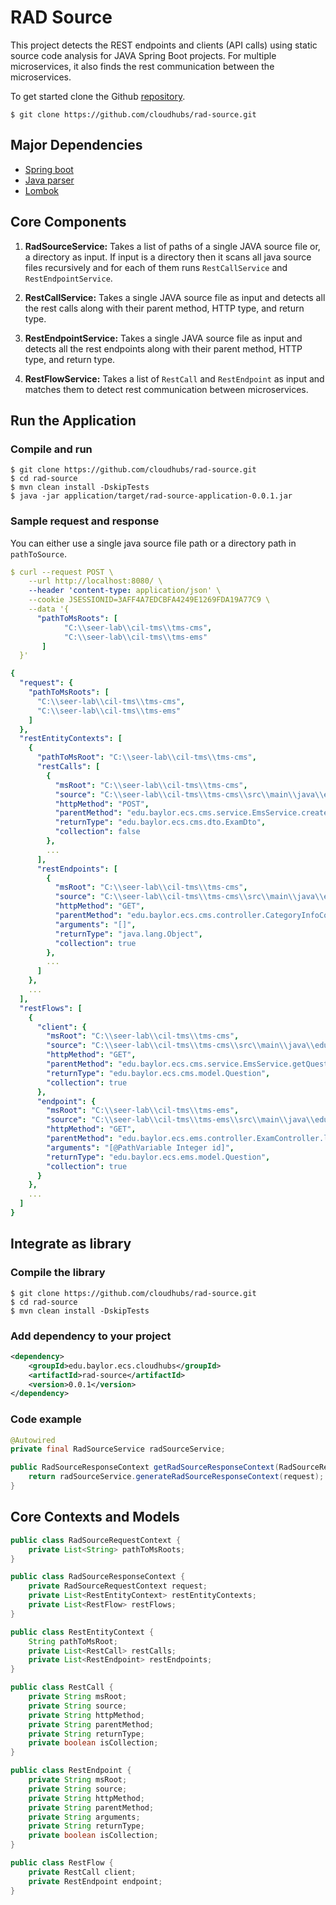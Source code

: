 # RAD Source

This project detects the REST endpoints and clients (API calls) using static source code analysis for JAVA Spring Boot projects.
For multiple microservices, it also finds the rest communication between the microservices. 

To get started clone the Github [repository](https://github.com/cloudhubs/rad-source).

```
$ git clone https://github.com/cloudhubs/rad-source.git
```

## Major Dependencies

- [Spring boot](https://spring.io/projects/spring-boot)
- [Java parser](https://github.com/javaparser/javaparser)
- [Lombok](https://projectlombok.org/)

## Core Components

1. **RadSourceService:** Takes a list of paths of a single JAVA source file or, a directory as input. If input is a directory then it scans all java source files recursively and for each of them runs `RestCallService` and `RestEndpointService`.

2. **RestCallService:** Takes a single JAVA source file as input and detects all the rest calls along with their parent method, HTTP type, and return type.

3. **RestEndpointService:** Takes a single JAVA source file as input and detects all the rest endpoints along with their parent method, HTTP type, and return type.

4. **RestFlowService:** Takes a list of `RestCall` and `RestEndpoint` as input and matches them to detect rest communication between microservices.

## Run the Application

### Compile and run

```
$ git clone https://github.com/cloudhubs/rad-source.git
$ cd rad-source
$ mvn clean install -DskipTests
$ java -jar application/target/rad-source-application-0.0.1.jar
```

### Sample request and response

You can either use a single java source file path or a directory path in `pathToSource`.

```yaml
$ curl --request POST \
    --url http://localhost:8080/ \
    --header 'content-type: application/json' \
    --cookie JSESSIONID=3AFF4A7EDCBFA4249E1269FDA19A77C9 \
    --data '{
      "pathToMsRoots": [
            "C:\\seer-lab\\cil-tms\\tms-cms",
            "C:\\seer-lab\\cil-tms\\tms-ems"
       ]
  }'
```

```yaml
{
  "request": {
    "pathToMsRoots": [
      "C:\\seer-lab\\cil-tms\\tms-cms",
      "C:\\seer-lab\\cil-tms\\tms-ems"
    ]
  },
  "restEntityContexts": [
    {
      "pathToMsRoot": "C:\\seer-lab\\cil-tms\\tms-cms",
      "restCalls": [
        {
          "msRoot": "C:\\seer-lab\\cil-tms\\tms-cms",
          "source": "C:\\seer-lab\\cil-tms\\tms-cms\\src\\main\\java\\edu\\baylor\\ecs\\cms\\service\\EmsService.java",
          "httpMethod": "POST",
          "parentMethod": "edu.baylor.ecs.cms.service.EmsService.createExam",
          "returnType": "edu.baylor.ecs.cms.dto.ExamDto",
          "collection": false
        },
        ...
      ],
      "restEndpoints": [
        {
          "msRoot": "C:\\seer-lab\\cil-tms\\tms-cms",
          "source": "C:\\seer-lab\\cil-tms\\tms-cms\\src\\main\\java\\edu\\baylor\\ecs\\cms\\controller\\CategoryInfoController.java",
          "httpMethod": "GET",
          "parentMethod": "edu.baylor.ecs.cms.controller.CategoryInfoController.getCategoryInfo",
          "arguments": "[]",
          "returnType": "java.lang.Object",
          "collection": true
        },
        ...
      ]
    },
    ...
  ],
  "restFlows": [
    {
      "client": {
        "msRoot": "C:\\seer-lab\\cil-tms\\tms-cms",
        "source": "C:\\seer-lab\\cil-tms\\tms-cms\\src\\main\\java\\edu\\baylor\\ecs\\cms\\service\\EmsService.java",
        "httpMethod": "GET",
        "parentMethod": "edu.baylor.ecs.cms.service.EmsService.getQuestionsForExam",
        "returnType": "edu.baylor.ecs.cms.model.Question",
        "collection": true
      },
      "endpoint": {
        "msRoot": "C:\\seer-lab\\cil-tms\\tms-ems",
        "source": "C:\\seer-lab\\cil-tms\\tms-ems\\src\\main\\java\\edu\\baylor\\ecs\\ems\\controller\\ExamController.java",
        "httpMethod": "GET",
        "parentMethod": "edu.baylor.ecs.ems.controller.ExamController.listAllQuestionsForExam",
        "arguments": "[@PathVariable Integer id]",
        "returnType": "edu.baylor.ecs.ems.model.Question",
        "collection": true
      }
    },
    ...
  ]
}
```

## Integrate as library

### Compile the library

```
$ git clone https://github.com/cloudhubs/rad-source.git
$ cd rad-source
$ mvn clean install -DskipTests
```

### Add dependency to your project

```xml
<dependency>
    <groupId>edu.baylor.ecs.cloudhubs</groupId>
    <artifactId>rad-source</artifactId>
    <version>0.0.1</version>
</dependency>
```

### Code example

```java
@Autowired
private final RadSourceService radSourceService;

public RadSourceResponseContext getRadSourceResponseContext(RadSourceRequestContext request) throws IOException {
    return radSourceService.generateRadSourceResponseContext(request);
}
```

## Core Contexts and Models

```java
public class RadSourceRequestContext {
    private List<String> pathToMsRoots;
}
```

```java
public class RadSourceResponseContext {
    private RadSourceRequestContext request;
    private List<RestEntityContext> restEntityContexts;
    private List<RestFlow> restFlows;
}
```

```java
public class RestEntityContext {
    String pathToMsRoot;
    private List<RestCall> restCalls;
    private List<RestEndpoint> restEndpoints;
}
```

```java
public class RestCall {
    private String msRoot;
    private String source;
    private String httpMethod;
    private String parentMethod;
    private String returnType;
    private boolean isCollection;
}
```

```java
public class RestEndpoint {
    private String msRoot;
    private String source;
    private String httpMethod;
    private String parentMethod;
    private String arguments;
    private String returnType;
    private boolean isCollection;
}
```

```java
public class RestFlow {
    private RestCall client;
    private RestEndpoint endpoint;
}
```
